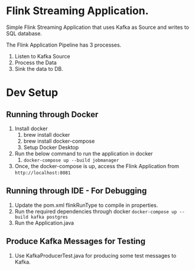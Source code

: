 # Flink Streaming Application.

Simple Flink Streaming Application that uses Kafka as Source and writes to SQL database.

The Flink Application Pipeline has 3 processes.
 1. Listen to Kafka Source
 2. Process the Data
 3. Sink the data to DB.

# Dev Setup

## Running through Docker

1. Install docker
   1. brew install docker
   2. brew install docker-compose
   3. Setup Docker Desktop
2. Run the below command to run the application in docker
   1. `docker-compose up --build jobmanager`
3. Once, the docker-compose is up, access the Flink Application from `http://localhost:8081`

## Running through IDE - For Debugging

1. Update the pom.xml flinkRunType to compile in properties.
2. Run the required dependencies through docker `docker-compose up --build kafka postgres`
3. Run the Application.java

## Produce Kafka Messages for Testing

1. Use KafkaProducerTest.java for producing some test messages to Kafka.